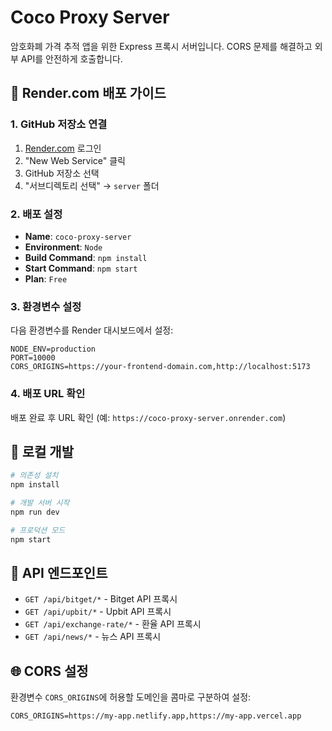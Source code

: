 # Coco Proxy Server

암호화폐 가격 추적 앱을 위한 Express 프록시 서버입니다.
CORS 문제를 해결하고 외부 API를 안전하게 호출합니다.

## 🚀 Render.com 배포 가이드

### 1. GitHub 저장소 연결
1. [Render.com](https://render.com) 로그인
2. "New Web Service" 클릭
3. GitHub 저장소 선택
4. "서브디렉토리 선택" → `server` 폴더

### 2. 배포 설정
- **Name**: `coco-proxy-server`
- **Environment**: `Node`
- **Build Command**: `npm install`
- **Start Command**: `npm start`
- **Plan**: `Free`

### 3. 환경변수 설정
다음 환경변수를 Render 대시보드에서 설정:

```
NODE_ENV=production
PORT=10000
CORS_ORIGINS=https://your-frontend-domain.com,http://localhost:5173
```

### 4. 배포 URL 확인
배포 완료 후 URL 확인 (예: `https://coco-proxy-server.onrender.com`)

## 🔧 로컬 개발

```bash
# 의존성 설치
npm install

# 개발 서버 시작
npm run dev

# 프로덕션 모드
npm start
```

## 📡 API 엔드포인트

- `GET /api/bitget/*` - Bitget API 프록시
- `GET /api/upbit/*` - Upbit API 프록시  
- `GET /api/exchange-rate/*` - 환율 API 프록시
- `GET /api/news/*` - 뉴스 API 프록시

## 🌐 CORS 설정

환경변수 `CORS_ORIGINS`에 허용할 도메인을 콤마로 구분하여 설정:

```
CORS_ORIGINS=https://my-app.netlify.app,https://my-app.vercel.app
```